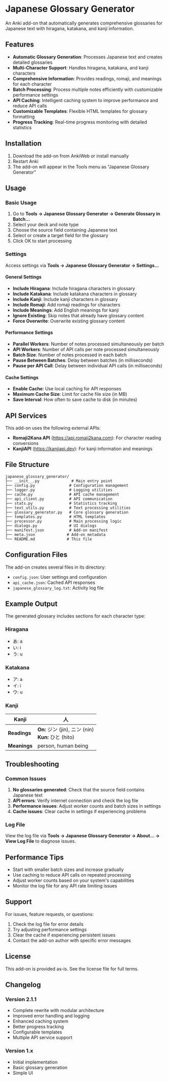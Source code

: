 # Japanese Glossary Generator

An Anki add-on that automatically generates comprehensive glossaries for Japanese text with hiragana, katakana, and kanji information.

## Features

- **Automatic Glossary Generation**: Processes Japanese text and creates detailed glossaries
- **Multi-Character Support**: Handles hiragana, katakana, and kanji characters
- **Comprehensive Information**: Provides readings, romaji, and meanings for each character
- **Batch Processing**: Process multiple notes efficiently with customizable performance settings
- **API Caching**: Intelligent caching system to improve performance and reduce API calls
- **Customizable Templates**: Flexible HTML templates for glossary formatting
- **Progress Tracking**: Real-time progress monitoring with detailed statistics

## Installation

1. Download the add-on from AnkiWeb or install manually
2. Restart Anki
3. The add-on will appear in the Tools menu as "Japanese Glossary Generator"

## Usage

### Basic Usage

1. Go to **Tools → Japanese Glossary Generator → Generate Glossary in Batch...**
2. Select your deck and note type
3. Choose the source field containing Japanese text
4. Select or create a target field for the glossary
5. Click OK to start processing

### Settings

Access settings via **Tools → Japanese Glossary Generator → Settings...**

#### General Settings
- **Include Hiragana**: Include hiragana characters in glossary
- **Include Katakana**: Include katakana characters in glossary
- **Include Kanji**: Include kanji characters in glossary
- **Include Romaji**: Add romaji readings for characters
- **Include Meanings**: Add English meanings for kanji
- **Ignore Existing**: Skip notes that already have glossary content
- **Force Overwrite**: Overwrite existing glossary content

#### Performance Settings
- **Parallel Workers**: Number of notes processed simultaneously per batch
- **API Workers**: Number of API calls per note processed simultaneously
- **Batch Size**: Number of notes processed in each batch
- **Pause Between Batches**: Delay between batches (in milliseconds)
- **Pause per API Call**: Delay between individual API calls (in milliseconds)

#### Cache Settings
- **Enable Cache**: Use local caching for API responses
- **Maximum Cache Size**: Limit for cache file size (in MB)
- **Save Interval**: How often to save cache to disk (in minutes)

## API Services

This add-on uses the following external APIs:

- **Romaji2Kana API** (https://api.romaji2kana.com): For character reading conversions
- **KanjiAPI** (https://kanjiapi.dev): For kanji information and meanings

## File Structure

```
japanese_glossary_generator/
├── __init__.py              # Main entry point
├── config.py               # Configuration management
├── logger.py               # Logging utilities
├── cache.py                # API cache management
├── api_client.py           # API communication
├── stats.py                # Statistics tracking
├── text_utils.py           # Text processing utilities
├── glossary_generator.py   # Core glossary generation
├── templates.py            # HTML templates
├── processor.py            # Main processing logic
├── dialogs.py              # UI dialogs
├── manifest.json           # Add-on manifest
├── meta.json              # Add-on metadata
└── README.md              # This file
```

## Configuration Files

The add-on creates several files in its directory:

- `config.json`: User settings and configuration
- `api_cache.json`: Cached API responses
- `japanese_glossary_log.txt`: Activity log file

## Example Output

The generated glossary includes sections for each character type:

### Hiragana
- あ: a
- い: i
- う: u

### Katakana
- ア: a
- イ: i
- ウ: u

### Kanji
| Kanji | 人 |
|-------|-----|
| **Readings** | **On:** ジン (jin), ニン (nin)<br>**Kun:** ひと (hito) |
| **Meanings** | person, human being |

## Troubleshooting

### Common Issues

1. **No glossaries generated**: Check that the source field contains Japanese text
2. **API errors**: Verify internet connection and check the log file
3. **Performance issues**: Adjust worker counts and batch sizes in settings
4. **Cache issues**: Clear cache in settings if experiencing problems

### Log File

View the log file via **Tools → Japanese Glossary Generator → About... → View Log File** to diagnose issues.

## Performance Tips

- Start with smaller batch sizes and increase gradually
- Use caching to reduce API calls on repeated processing
- Adjust worker counts based on your system's capabilities
- Monitor the log file for any API rate limiting issues

## Support

For issues, feature requests, or questions:

1. Check the log file for error details
2. Try adjusting performance settings
3. Clear the cache if experiencing persistent issues
4. Contact the add-on author with specific error messages

## License

This add-on is provided as-is. See the license file for full terms.

## Changelog

### Version 2.1.1
- Complete rewrite with modular architecture
- Improved error handling and logging
- Enhanced caching system
- Better progress tracking
- Configurable templates
- Multiple API service support

### Version 1.x
- Initial implementation
- Basic glossary generation
- Simple UI
